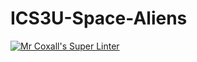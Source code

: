 # ICS3U-Space-Aliens
[![Mr Coxall's Super Linter](https://github.com/ICS3U-Programming-Tomi-O/ICS3U-Space-Aliens/workflows/Mr%20Coxall's%20Super%20Linter/badge.svg)](https://github.com/ICS3U-Programming-Tomi-O/ICS3U-Space-Aliens/actions/)
